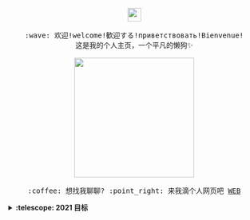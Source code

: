 <p align="center">
  <img src="https://user-images.githubusercontent.com/5679180/79618120-0daffb80-80be-11ea-819e-d2b0fa904d07.gif" width="27px">
  <br><br>
  <samp>
    :wave: 欢迎!welcome!歓迎する!приветствовать!Bienvenue!
    <br>这是我的个人主页，一个平凡的懒狗✨<br><br>
    <img src="https://i.imgur.com/kdKhgx6.gif" width="240px" align="center">
    <br><br>:coffee: 想找我聊聊? :point_right: 来我滴个人网页吧 <a href="https://www.wc1234.cn">WEB</a>
  </samp>
</p>

<details>
  <summary><b>:telescope: 2021 目标</b></summary>
  1.学习laravel框架
  2.学习redis数据库
  3.活下去
</details>
